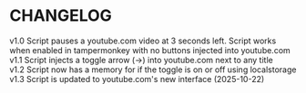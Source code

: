 # CHANGELOG
v1.0 Script pauses a youtube.com video at 3 seconds left. Script works when enabled in tampermonkey with no buttons injected into youtube.com<br />
v1.1 Script injects a toggle arrow (->) into youtube.com next to any title<br />
v1.2 Script now has a memory for if the toggle is on or off using localstorage<br />
v1.3 Script is updated to youtube.com's new interface (2025-10-22)
